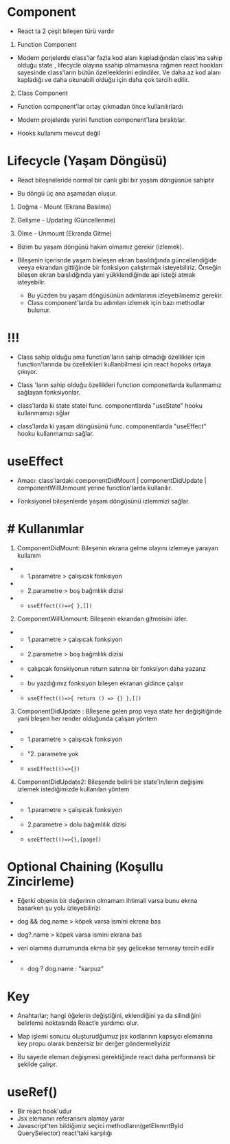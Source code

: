 # Component

- React ta 2 çeşit bileşen türü vardır

1. Function Component

- Modern porjelerde class'lar fazla kod alanı kapladığından class'ına sahip olduğu state , lifecycle olayına ssahip olmamıasna rağmen react hookları sayesinde class'ların bütün özelleeklerini edindiler. Ve daha az kod alanı kapladığı ve daha okunabili olduğu için daha çok tercih edilir.

2. Class Component

- Function component'lar ortay çıkmadan önce kullanılırlardı

- Modern projelerde yerini function component'lara bıraktılar.

- Hooks kullanımı mevcut değil

# Lifecycle (Yaşam Döngüsü)

- React bileşneleride normal bir canlı gibi bir yaşam döngüsnüe sahiptir

- Bu döngü üç ana aşamadan oluşur.

1. Doğma - Mount (Ekrana Basılma)

2. Gelişme - Updating (Güncellenme)

3. Ölme - Unmount (Ekranda Gitme)

- Bizim bu yaşam döngüsü hakim olmamız gerekir (izlemek).

- Bileşenin içerisnde yaşam bieleşen ekran basıldığında güncellendiğide veeya ekrandan gittiğinde bir fonksiyon çalıştırmak isteyebiliriz.
  Örneğin bileşen ekran baıslıdğında yani yükklendiğinde api isteği atmak isteyebilir.

  - Bu yüzden bu yaşam döngüsünün adımlarının izleyebilmemiz gerekir.
  - Class component'larda bu adımları izlemek için bazı methodlar bulunur.

# !!!

- Class sahip olduğu ama function'ların sahip olmadığı özellikler için function'larında bu özelleklieri kullanbilmesi için react hopoks ortaya çıkıyor.

- Class 'ların sahip olduğu özellikleri function componetlarda kullanmamız sağlayan fonksiyonlar.

- class'larda ki state statei func. componentlarda "useState" hooku kullanmamızı sğlar

- class'larda ki yaşam döngüsünü func. componentlarda "useEffect" hooku kullanmamızı sağlar.

# useEffect

- Amacı: class'lardaki componentDidMount | componentDidUpdate | componentWillUnmount yerine function'larda kullanılır.

- Fonksiyonel bileşenlerde yaşam döngüsünü izlemmizi sağlar.

# # Kullanımlar

1. ComponentDidMount: Bileşenin ekrana gelme olayını izlemeye yarayan kullanım

- - 1.parametre > çalışıcak fonksiyon
- - 2.parametre > boş bağmlılık dizisi
- - `useEffect(()=>{ },[])`

2. ComponentWillUnmount: Bileşenin ekrandan gitmeisini izler.

- - 1.parametre > çalışıcak fonksiyon
- - 2.parametre > boş bağmlılık dizisi
- - çalışıcak fonskiyonun return satırına bir fonksiyon daha yazarız
- - bu yazdığımız fonksiyon bileşen ekranan gidince çalışır
- - `useEffect(()=>{ return () => {} },[])`

3. ComponentDidUpdate : Bİleşene gelen prop veya state her değişitiğinde yani bleşen her render olduğunda çalışan yöntem

- - 1.parametre > çalışıcak fonksiyon
- - "2. parametre yok
- - `useEffect(()=>{})`

4. ComponentDidUpdate2: Bileşende belirli bir state'in/lerin değişimi izlemek istediğimizde kullanılan yöntem

- - 1.parametre > çalışıcak fonksiyon
- - 2.parametre > dolu bağımlılık dizisi
- - `useEffect(()=>{},[page])`

# Optional Chaining (Koşullu Zincirleme)

- Eğerki objenin bir değerinin olmamam ihtimali varsa bunu ekrna basarken şu yolu izleyebilirizi

- dog && dog.name > köpek varsa ismini ekrena bas
- dog?.name > köpek varsa ismini ekrana bas

- veri olamma durrumunda ekrna bir şey gelicekse terneray tercih edilir

- - dog ? dog.name : "karpuz"

# Key

- Anahtarlar; hangi öğelerin değiştiğini, eklendiğini ya da silindiğini belirleme noktasında
  React’e yardımcı olur.

- Map işlemi sonucu oluşturudğumuz jsx kodlarının kapsıycı elemanına key propu olarak benzersiz bir derğer göndermeliyiziz

- Bu sayede eleman değişmesi gerektiğinde react daha performanslı bir şekilde çalışır.

# useRef()

- Bir react hook'udur
- Jsx elemanın referansını alamay yarar
- Javascript'ten bildiğimiz seçici methodların(getElemntById QuerySelector) react'taki karşılığı
